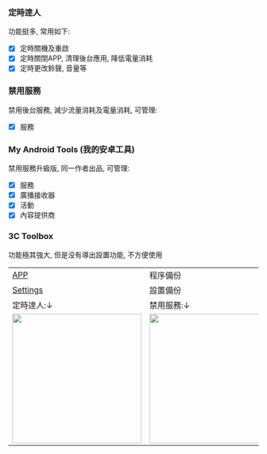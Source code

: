 ### 定時逹人

功能挺多, 常用如下:

- [x] 定時關機及重啟
- [x] 定時關閉APP, 清理後台應用, 降低電量消耗
- [x] 定時更改鈴聲, 音量等

### 禁用服務

禁用後台服務, 減少流量消耗及電量消耗, 可管理:

- [x] 服務

### My Android Tools (我的安卓工具)

禁用服務升級版, 同一作者出品, 可管理:

- [x] 服務
- [x] 廣播接收器
- [x] 活動
- [x] 內容提供商

### 3C Toolbox

功能極其強大, 但是没有導出設置功能, 不方便使用

| | | |
| :-- | :-- | :-- |
| [APP](APP/) | 程序備份 |
| [Settings](Settings/) | 設置備份 |
| 定時逹人:↓ | 禁用服務:↓ | My Android Tools:↓ |
| <img width="260" src="img/1.png"> | <img width="260" src="img/2.png"> | <img width="260" src="img/3.png"> |